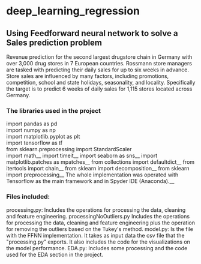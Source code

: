 # deep_learning_regression

## Using Feedforward neural network to solve a Sales prediction problem

Revenue prediction for the second largest drugstore chain in Germany with over 3,000 drug stores in 7 European countries. Rossmann store managers are tasked with predicting their daily sales for up to six weeks in advance. Store sales are influenced by many factors, including promotions, competition, school and state holidays, seasonality, and locality. Specifically the target is to predict 6 weeks of daily sales for 1,115 stores located across Germany. 

### The libraries used in the project

import pandas as pd<br />
import numpy as np<br />
import matplotlib.pyplot as plt<br />
import tensorflow as tf<br />
from sklearn.preprocessing import StandardScaler<br />
import math__
import timeit__
import seaborn as sns__
import matplotlib.patches as mpatches__
from collections import defaultdict__
from itertools import chain__
from sklearn import decomposition__
from sklearn import preprocessing__
The whole implementation was operated with Tensorflow as the main framework and in Spyder IDE (Anaconda).__


### Files included:

processing.py: Includes the operations for processing the data, cleaning and feature engineering.
processingNoOutliers.py Includes the operations for processing the data, cleaning and feature engineering plus the operation for removing the outliers based on the Tukey's method.
model.py: Is the file with the FFNN implementation. It takes as input data the csv file that the "processing.py" exports. It also includes the code for the visualizations on the model performance.
EDA.py: Includes some processing and the code used for the EDA section in the project.


